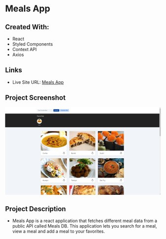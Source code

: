 # Meals App

## Created With:
- React
- Styled Components
- Context API
- Axios

## Links
- Live Site URL: [Meals App](https://jolly-raindrop-2d89dc.netlify.app/)

## Project Screenshot

![](./public/project-screenshot.PNG)

## Project Description

- Meals App is a react application that fetches different meal data from a public API called Meals DB. This application lets you search for a meal, view a meal and add a meal to your favorites.
